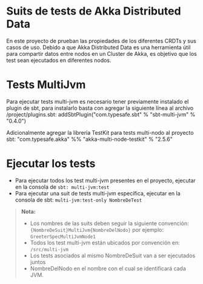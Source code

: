 # Suits de tests de Akka Distributed Data
En este proyecto de prueban las propiedades de los diferentes CRDTs y sus casos de uso.
Debido a que Akka Distributed Data es una herramienta útil para compartir datos entre nodos en un Cluster de Akka, es objetivo que los test sean ejecutados en diferentes nodos.
# Tests MultiJvm
Para ejecutar tests multi-jvm es necesario tener previamente instalado el plugin de sbt,
para instalarlo basta con agregar la siguiente línea al archivo /project/plugins.sbt:
addSbtPlugin("com.typesafe.sbt" % "sbt-multi-jvm" % "0.4.0")

Adicionalmente agregar la librería TestKit para tests multi-nodo al proyecto sbt:
"com.typesafe.akka" %% "akka-multi-node-testkit" % "2.5.6"

# Ejecutar los tests
 - Para ejecutar todos los test multi-jvm presentes en el proyecto, ejecutar en la consola de ```sbt: multi-jvm:test```
 - Para ejecutar una suit de tests multi-jvm específica, ejecutar en la consola de sbt: ```multi-jvm:test-only NombreDeTest```

> **Nota:**
> - Los nombres de las suits deben seguir la siguiente convención:
```{NombreDeSuit}MultiJvm{NombreDelNodo}```
por ejemplo:
```GreeterSpecMultiJvmNode1```
> - Todos los test multi-jvm están ubicados por convención en:
```/src/multi-jvm```
> - Los tests asociados al mismo NombreDeSuit van a ser ejecutados juntos
> - NombreDelNodo en el nombre con el cual se identificará cada JVM.
